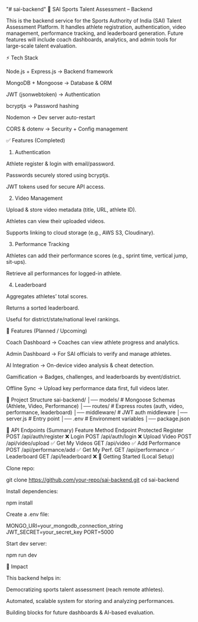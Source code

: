 "# sai-backend" 
🏅 SAI Sports Talent Assessment – Backend

This is the backend service for the Sports Authority of India (SAI) Talent Assessment Platform.
It handles athlete registration, authentication, video management, performance tracking, and leaderboard generation.
Future features will include coach dashboards, analytics, and admin tools for large-scale talent evaluation.

⚡ Tech Stack

Node.js + Express.js → Backend framework

MongoDB + Mongoose → Database & ORM

JWT (jsonwebtoken) → Authentication

bcryptjs → Password hashing

Nodemon → Dev server auto-restart

CORS & dotenv → Security + Config management

✅ Features (Completed)
1. Authentication

Athlete register & login with email/password.

Passwords securely stored using bcryptjs.

JWT tokens used for secure API access.

2. Video Management

Upload & store video metadata (title, URL, athlete ID).

Athletes can view their uploaded videos.

Supports linking to cloud storage (e.g., AWS S3, Cloudinary).

3. Performance Tracking

Athletes can add their performance scores (e.g., sprint time, vertical jump, sit-ups).

Retrieve all performances for logged-in athlete.

4. Leaderboard

Aggregates athletes’ total scores.

Returns a sorted leaderboard.

Useful for district/state/national level rankings.

🚧 Features (Planned / Upcoming)

Coach Dashboard → Coaches can view athlete progress and analytics.

Admin Dashboard → For SAI officials to verify and manage athletes.

AI Integration → On-device video analysis & cheat detection.

Gamification → Badges, challenges, and leaderboards by event/district.

Offline Sync → Upload key performance data first, full videos later.

📂 Project Structure
sai-backend/
│── models/          # Mongoose Schemas (Athlete, Video, Performance)
│── routes/          # Express routes (auth, video, performance, leaderboard)
│── middleware/      # JWT auth middleware
│── server.js        # Entry point
│── .env             # Environment variables
│── package.json

🔑 API Endpoints (Summary)
Feature	Method	Endpoint	Protected
Register	POST	/api/auth/register	❌
Login	POST	/api/auth/login	❌
Upload Video	POST	/api/video/upload	✅
Get My Videos	GET	/api/video	✅
Add Performance	POST	/api/performance/add	✅
Get My Perf.	GET	/api/performance	✅
Leaderboard	GET	/api/leaderboard	❌
🚀 Getting Started (Local Setup)

Clone repo:

git clone https://github.com/your-repo/sai-backend.git
cd sai-backend


Install dependencies:

npm install


Create a .env file:

MONGO_URI=your_mongodb_connection_string
JWT_SECRET=your_secret_key
PORT=5000


Start dev server:

npm run dev

🎯 Impact

This backend helps in:

Democratizing sports talent assessment (reach remote athletes).

Automated, scalable system for storing and analyzing performances.

Building blocks for future dashboards & AI-based evaluation.